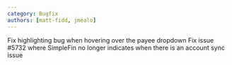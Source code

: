 ```yaml
---
category: Bugfix
authors: [matt-fidd, jmealo]
---
```


Fix highlighting bug when hovering over the payee dropdown
Fix issue #5732 where SimpleFin no longer indicates when there is an account sync issue

